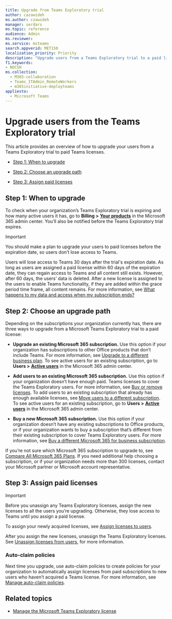```yaml
---
title: Upgrade from Teams Exploratory trial
author: cazawideh
ms.author: czawideh
manager: serdars
ms.topic: reference
audience: Admin
ms.reviewer: 
ms.service: msteams
search.appverid: MET150
localization_priority: Priority
description: "Upgrade users from a Teams Exploratory trial to a paid license."
f1.keywords:
- NOCSH
ms.collection: 
  - M365-collaboration
  - Teams_ITAdmin_RemoteWorkers
  - m365initiative-deployteams
appliesto: 
  - Microsoft Teams
---
```


# Upgrade users from the Teams Exploratory trial

This article provides an overview of how to upgrade your users from a Teams Exploratory trial to paid Teams licenses.

- [Step 1: When to upgrade](#step-1-when-to-upgrade)

- [Step 2: Choose an upgrade path](#step-2-choose-an-upgrade-path)

- [Step 3: Assign paid licenses](#step-3-assign-paid-licenses)

## Step 1: When to upgrade  

To check when your organization’s Teams Exploratory trial is expiring and how many active users it has, go to **Billing >** <a href="https://go.microsoft.com/fwlink/p/?linkid=842054" target="_blank"><b>Your products</b></a> in the Microsoft 365 admin center. You’ll also be notified before the Teams Exploratory trial expires.

> [!IMPORTANT]
> You should make a plan to upgrade your users to paid licenses before the expiration date, so users don’t lose access to Teams.
>
> Users will lose access to Teams 30 days after the trial's expiration date. As long as users are assigned a paid license within 60 days of the expiration date, they can regain access to Teams and all content still exists. However, after 60 days, the users’ data is deleted. After a new license is assigned to the users to enable Teams functionality, if they are added within the grace period time frame, all content remains. For more information, see <a href="/microsoft-365/commerce/subscriptions/what-if-my-subscription-expires?view=o365-worldwide" target="_blank">What happens to my data and access when my subscription ends?</a>

## Step 2: Choose an upgrade path

Depending on the subscriptions your organization currently has, there are three ways to upgrade from a Microsoft Teams Exploratory trial to a paid license:

- **Upgrade an existing Microsoft 365 subscription.** Use this option if your organization has subscriptions to other Office products that don’t include Teams. For more information, see <a href="/microsoft-365/commerce/subscriptions/upgrade-to-different-plan?view=o365-worldwide" target="_blank">Upgrade to a different business plan</a>. To see active users for an existing subscription, go to **Users >** <a href="https://go.microsoft.com/fwlink/p/?linkid=834822" target="_blank"><b>Active users</b></a> in the Microsoft 365 admin center.

- **Add users to an existing Microsoft 365 subscription.** Use this option if your organization doesn’t have enough paid. Teams licenses to cover the Teams Exploratory users. For more information, see <a href="/microsoft-365/commerce/licenses/buy-licenses?view=o365-worldwide" target="_blank">Buy or remove licenses</a>. To add users to an existing subscription that already has enough available licenses, see <a href="/microsoft-365/commerce/subscriptions/move-users-different-subscription?view=o365-worldwide" target="_blank">Move users to a different subscription</a>. To see active users for an existing subscription, go to **Users >** <a href="https://go.microsoft.com/fwlink/p/?linkid=834822" target="_blank"><b>Active users</b></a> in the Microsoft 365 admin center.

- **Buy a new Microsoft 365 subscription.** Use this option if your organization doesn’t have any existing subscriptions to Office products, or if your organization wants to buy a subscription that’s different from their existing subscription to cover Teams Exploratory users.  For more information, see <a href="/microsoft-365/commerce/try-or-buy-microsoft-365?view=o365-worldwide%22%20\#buy-a-different-subscription" target="_blank">Buy a different Microsoft 365 for business subscription</a>.

If you’re not sure which Microsoft 365 subscription to upgrade to, see <a href="https://www.microsoft.com/microsoft-365/business/compare-all-microsoft-365-business-products" target="_blank">Compare All Microsoft 365 Plans</a>. If you need additional help choosing a subscription, or if your organization needs more than 300 licenses, contact your Microsoft partner or Microsoft account representative.

## Step 3: Assign paid licenses

> [!IMPORTANT]
> Before you unassign any Teams Exploratory licenses, assign the new licenses to all the users you’re upgrading. Otherwise, they lose access to Teams until you assign a paid license.  

To assign your newly acquired licenses, see <a href="/microsoft-365/admin/manage/assign-licenses-to-users?view=o365-worldwide&viewFallbackFrom=o365-worldwide%22%20%5C" target="_blank">Assign licenses to users</a>.  

After you assign the new licenses, unassign the Teams Exploratory licenses. See <a href="/microsoft-365/admin/manage/remove-licenses-from-users?view=o365-worldwide" target="_blank">Unassign licenses from users</a>, for more information.

### Auto-claim policies

Next time you upgrade, use auto-claim policies to create policies for your organization to automatically assign licenses from paid subscriptions to new users who haven’t acquired a Teams license. For more information, see <a href="/microsoft-365/commerce/licenses/manage-auto-claim-policies?view=o365-worldwide" target="_blank">Manage auto-claim policies</a>.

## Related topics

- [Manage the Microsoft Teams Exploratory license](teams-exploratory.md)
